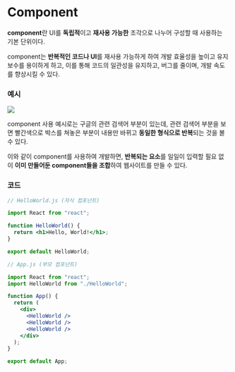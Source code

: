 # Component

**component**란 UI를 **독립적**이고 **재사용 가능한** 조각으로 나누어 구성할 때 사용하는 기본 단위이다.

component는 **반복적인 코드나 UI**를 재사용 가능하게 하여 개발 효율성을 높이고 유지보수를 용이하게 하고, 이를 통해 코드의 일관성을 유지하고, 버그를 줄이며, 개발 속도를 향상시킬 수 있다.

### 예시

![](https://velog.velcdn.com/images/junjuny0227/post/e7712493-b84e-4439-bb1b-1df5e5583a42/image.png)

component 사용 예시로는 구글의 관련 검색어 부분이 있는데, 관련 검색어 부분을 보면 빨간색으로 박스를 쳐놓은 부분이 내용만 바뀌고 **동일한 형식으로 반복**되는 것을 볼 수 있다.

이와 같이 component를 사용하여 개발하면, **반복되는 요소**를 일일이 입력할 필요 없이 **이미 만들어둔 component들을 조합**하여 웹사이트를 만들 수 있다.

### 코드

```jsx
// HelloWorld.js (자식 컴포넌트)

import React from "react";

function HelloWorld() {
  return <h1>Hello, World!</h1>;
}

export default HelloWorld;
```

```jsx
// App.js (부모 컴포넌트)

import React from "react";
import HelloWorld from "./HelloWorld";

function App() {
  return (
    <div>
      <HelloWorld />
      <HelloWorld />
      <HelloWorld />
    </div>
  );
}

export default App;
```
